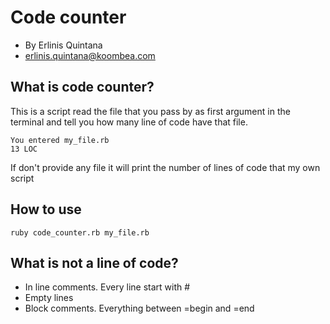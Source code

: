 Code counter
====
- By Erlinis Quintana 
- erlinis.quintana@koombea.com

What is code counter?
--
This is a script read the file that you pass by as first argument in the terminal and tell you how many line of code have that file.

	You entered my_file.rb
	13 LOC

 If don't provide any file it will print the number of lines of code that my own script

How to use
--
	ruby code_counter.rb my_file.rb

What is not a line of code?
--
- In line comments. Every line  start with #
- Empty lines
- Block comments. Everything between =begin and =end
